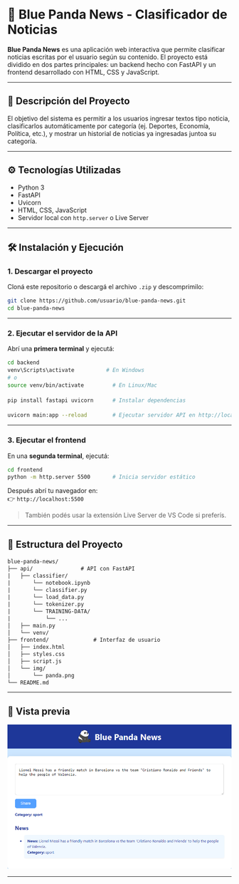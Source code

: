 
# 🐼 Blue Panda News - Clasificador de Noticias

**Blue Panda News** es una aplicación web interactiva que permite clasificar noticias escritas por el usuario según su contenido. El proyecto está dividido en dos partes principales: un backend hecho con FastAPI y un frontend desarrollado con HTML, CSS y JavaScript.

---

## 📘 Descripción del Proyecto

El objetivo del sistema es permitir a los usuarios ingresar textos tipo noticia, clasificarlos automáticamente por categoría (ej. Deportes, Economía, Política, etc.), y mostrar un historial de noticias ya ingresadas juntoa su categoría.

---

## ⚙️ Tecnologías Utilizadas

- Python 3
- FastAPI
- Uvicorn
- HTML, CSS, JavaScript
- Servidor local con `http.server` o Live Server

---

## 🛠️ Instalación y Ejecución

### 1. Descargar el proyecto

Cloná este repositorio o descargá el archivo `.zip` y descomprimilo:

```bash
git clone https://github.com/usuario/blue-panda-news.git
cd blue-panda-news
```

---

### 2. Ejecutar el servidor de la API

Abrí una **primera terminal** y ejecutá:

```bash
cd backend
venv\Scripts\activate          # En Windows
# o
source venv/bin/activate         # En Linux/Mac

pip install fastapi uvicorn      # Instalar dependencias

uvicorn main:app --reload        # Ejecutar servidor API en http://localhost:8000
```

---

### 3. Ejecutar el frontend

En una **segunda terminal**, ejecutá:

```bash
cd frontend
python -m http.server 5500       # Inicia servidor estático
```

Después abrí tu navegador en:  
👉 `http://localhost:5500`

> También podés usar la extensión Live Server de VS Code si preferís.

---

## 📂 Estructura del Proyecto

```
blue-panda-news/
├── api/               # API con FastAPI
|   ├── classifier/
|       └── notebook.ipynb
|       └── classifier.py
|       └── load_data.py
|       └── tokenizer.py
|       └── TRAINING-DATA/
|           └── ...
│   ├── main.py
│   └── venv/
├── frontend/              # Interfaz de usuario
│   ├── index.html
│   ├── styles.css
│   ├── script.js
│   └── img/
│       └── panda.png
└── README.md
```

---

## 📸 Vista previa

![alt text](image.png)

---
